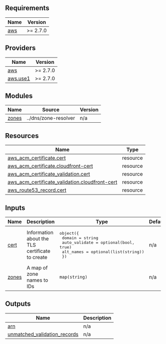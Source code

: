<!-- BEGIN_TF_DOCS -->
## Requirements

| Name | Version |
|------|---------|
| <a name="requirement_aws"></a> [aws](#requirement\_aws) | >= 2.7.0 |

## Providers

| Name | Version |
|------|---------|
| <a name="provider_aws"></a> [aws](#provider\_aws) | >= 2.7.0 |
| <a name="provider_aws.use1"></a> [aws.use1](#provider\_aws.use1) | >= 2.7.0 |

## Modules

| Name | Source | Version |
|------|--------|---------|
| <a name="module_zones"></a> [zones](#module\_zones) | ../dns/zone-resolver | n/a |

## Resources

| Name | Type |
|------|------|
| [aws_acm_certificate.cert](https://registry.terraform.io/providers/hashicorp/aws/latest/docs/resources/acm_certificate) | resource |
| [aws_acm_certificate.cloudfront-cert](https://registry.terraform.io/providers/hashicorp/aws/latest/docs/resources/acm_certificate) | resource |
| [aws_acm_certificate_validation.cert](https://registry.terraform.io/providers/hashicorp/aws/latest/docs/resources/acm_certificate_validation) | resource |
| [aws_acm_certificate_validation.cloudfront-cert](https://registry.terraform.io/providers/hashicorp/aws/latest/docs/resources/acm_certificate_validation) | resource |
| [aws_route53_record.cert](https://registry.terraform.io/providers/hashicorp/aws/latest/docs/resources/route53_record) | resource |

## Inputs

| Name | Description | Type | Default | Required |
|------|-------------|------|---------|:--------:|
| <a name="input_cert"></a> [cert](#input\_cert) | Information about the TLS certificate to create | <pre>object({<br>    domain        = string<br>    auto_validate = optional(bool, true)<br>    alt_names     = optional(list(string))<br>  })</pre> | n/a | yes |
| <a name="input_zones"></a> [zones](#input\_zones) | A map of zone names to IDs | `map(string)` | n/a | yes |

## Outputs

| Name | Description |
|------|-------------|
| <a name="output_arn"></a> [arn](#output\_arn) | n/a |
| <a name="output_unmatched_validation_records"></a> [unmatched\_validation\_records](#output\_unmatched\_validation\_records) | n/a |
<!-- END_TF_DOCS -->